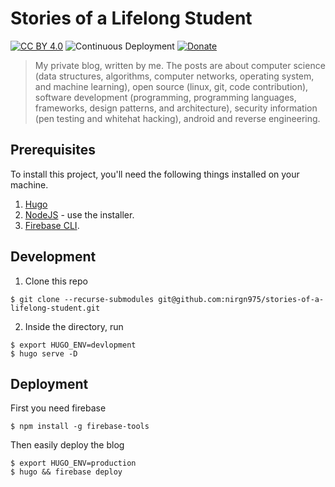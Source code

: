 # Stories of a Lifelong Student

[![CC BY 4.0](https://img.shields.io/badge/License-CC%20BY%204.0-blue.svg)](http://creativecommons.org/licenses/by/4.0/) ![Continuous Deployment](https://github.com/nirgn975/stories-of-a-lifelong-student/workflows/Continuous%20Deployment/badge.svg?branch=main) [![Donate](https://img.shields.io/badge/PayPal-Donate-lightgrey.svg)](https://www.paypal.me/nirgn/2)

> My private blog, written by me. The posts are about computer science (data structures, algorithms, computer networks, operating system, and machine learning), open source (linux, git, code contribution), software development (programming, programming languages, frameworks, design patterns, and architecture), security information (pen testing and whitehat hacking), android and reverse engineering.

## Prerequisites

To install this project, you'll need the following things installed on your machine.

1. [Hugo](https://gohugo.io/)
2. [NodeJS](http://nodejs.org) - use the installer.
3. [Firebase CLI](https://github.com/firebase/firebase-tools).

## Development

1. Clone this repo

```shell
$ git clone --recurse-submodules git@github.com:nirgn975/stories-of-a-lifelong-student.git
```

2. Inside the directory, run

```shell
$ export HUGO_ENV=devlopment
$ hugo serve -D
```

## Deployment

First you need firebase
```shell
$ npm install -g firebase-tools
```

Then easily deploy the blog
```shell
$ export HUGO_ENV=production
$ hugo && firebase deploy
```
